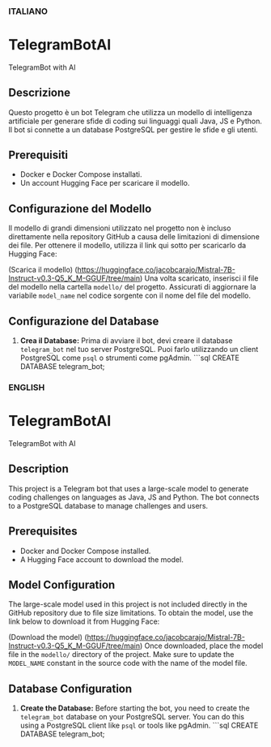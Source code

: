 ### ITALIANO
# TelegramBotAI
TelegramBot with AI 

## Descrizione
Questo progetto è un bot Telegram che utilizza un modello di intelligenza artificiale per generare sfide di coding sui linguaggi quali Java, JS e Python. Il bot si connette a un database PostgreSQL per gestire le sfide e gli utenti.

## Prerequisiti
- Docker e Docker Compose installati.
- Un account Hugging Face per scaricare il modello.


## Configurazione del Modello
Il modello di grandi dimensioni utilizzato nel progetto non è incluso direttamente nella repository GitHub a causa delle limitazioni di dimensione dei file. Per ottenere il modello, utilizza il link qui sotto per scaricarlo da Hugging Face:

(Scarica il modello) (https://huggingface.co/jacobcarajo/Mistral-7B-Instruct-v0.3-Q5_K_M-GGUF/tree/main)
Una volta scaricato, inserisci il file del modello nella cartella `modello/` del progetto. Assicurati di aggiornare la variabile `model_name` nel codice sorgente con il nome del file del modello.


## Configurazione del Database

1. **Crea il Database:**
   Prima di avviare il bot, devi creare il database `telegram_bot` nel tuo server PostgreSQL. Puoi farlo utilizzando un client PostgreSQL come `psql` o strumenti come pgAdmin.
       ```sql
   CREATE DATABASE telegram_bot;



### ENGLISH

# TelegramBotAI
TelegramBot with AI

## Description
This project is a Telegram bot that uses a large-scale model to generate coding challenges on languages as Java, JS and Python. The bot connects to a PostgreSQL database to manage challenges and users.

## Prerequisites
- Docker and Docker Compose installed.
- A Hugging Face account to download the model.

## Model Configuration
The large-scale model used in this project is not included directly in the GitHub repository due to file size limitations. To obtain the model, use the link below to download it from Hugging Face:

(Download the model) (https://huggingface.co/jacobcarajo/Mistral-7B-Instruct-v0.3-Q5_K_M-GGUF/tree/main)
Once downloaded, place the model file in the `modello/` directory of the project. Make sure to update the `MODEL_NAME` constant in the source code with the name of the model file.

## Database Configuration
1. **Create the Database:**
   Before starting the bot, you need to create the `telegram_bot` database on your PostgreSQL server. You can do this using a PostgreSQL client like `psql` or tools like pgAdmin.
       ```sql
   CREATE DATABASE telegram_bot;